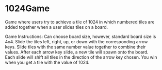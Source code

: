 # 1024Game
Game where users try to achieve a tile of 1024 in which numbered tiles are added together when a user slides tiles on a board.

Game Instructions:
Can choose board size, however, standard board size is 4x4.
Slide the tiles left, right, up, or down with the corresponding arrow keys.
Slide tiles with the same number value together to combine their values.
After each arrow key slide, a new tile will spawn onto the board.
Each slide will shift all tiles in the direction of the arrow key chosen.
You win when you get a tile with the value of 1024.
